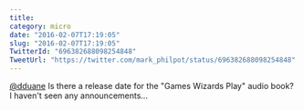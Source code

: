 ```yaml
---
title: 
category: micro
date: "2016-02-07T17:19:05"
slug: "2016-02-07T17:19:05"
TwitterId: "696382688098254848"
TweetUrl: "https://twitter.com/mark_philpot/status/696382688098254848"
---
```


[@dduane](https://twitter.com/dduane) Is there a release date for the "Games
Wizards Play" audio book? I haven't seen any announcements...
